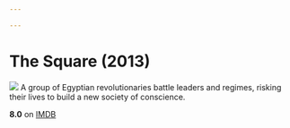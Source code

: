 ```yaml
---

---
```


# The Square (2013)
![](https://m.media-amazon.com/images/M/MV5BMTUxMjkwNzM5M15BMl5BanBnXkFtZTgwOTIxNDQyNDE@._V1_SX300.jpg)
A group of Egyptian revolutionaries battle leaders and regimes, risking their lives to build a new society of conscience.

**8.0** on [IMDB](https://www.imdb.com/title/tt2486682)
